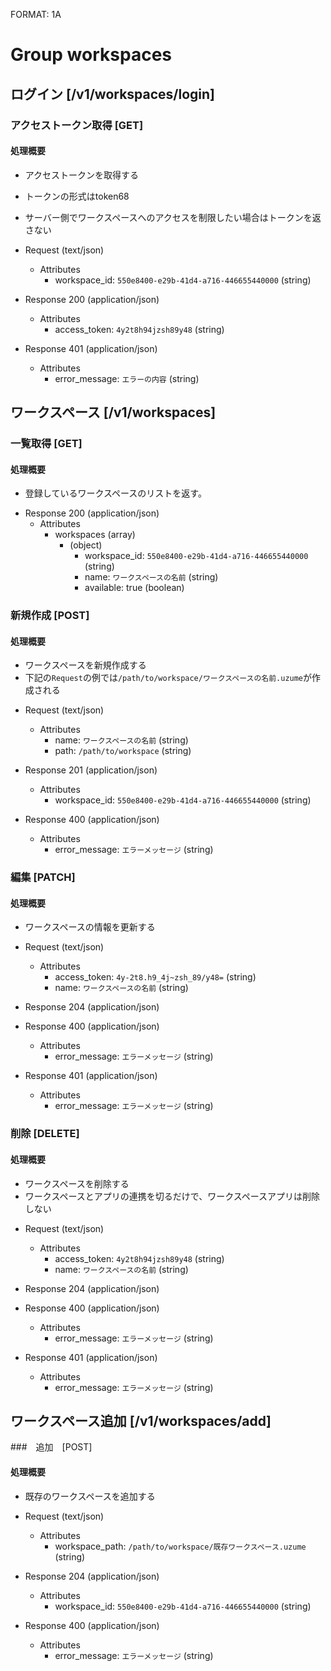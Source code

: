 FORMAT: 1A

# Group workspaces

## ログイン [/v1/workspaces/login]

### アクセストークン取得 [GET]

#### 処理概要

* アクセストークンを取得する
* トークンの形式はtoken68

* サーバー側でワークスペースへのアクセスを制限したい場合はトークンを返さない

+ Request (text/json)
    + Attributes
        + workspace_id: `550e8400-e29b-41d4-a716-446655440000` (string)

+ Response 200 (application/json)
    + Attributes
        + access_token: `4y2t8h94jzsh89y48` (string)

+ Response 401 (application/json)
    + Attributes
        + error_message: `エラーの内容` (string)


## ワークスペース [/v1/workspaces]

### 一覧取得 [GET]

#### 処理概要

* 登録しているワークスペースのリストを返す。

+ Response 200 (application/json)
    + Attributes
        + workspaces (array)
            + (object)
                + workspace_id: `550e8400-e29b-41d4-a716-446655440000` (string)
                + name: `ワークスペースの名前` (string)
                + available: true (boolean)

### 新規作成 [POST]

#### 処理概要

* ワークスペースを新規作成する
* 下記の`Request`の例では`/path/to/workspace/ワークスペースの名前.uzume`が作成される


+ Request (text/json)
    + Attributes
        + name: `ワークスペースの名前` (string)
        + path: `/path/to/workspace` (string)

+ Response 201 (application/json)
    + Attributes
        + workspace_id: `550e8400-e29b-41d4-a716-446655440000` (string)

+ Response 400 (application/json)
    + Attributes
        + error_message: `エラーメッセージ` (string)

### 編集 [PATCH]

#### 処理概要

* ワークスペースの情報を更新する

+ Request (text/json)
    + Attributes
        + access_token: `4y-2t8.h9_4j~zsh_89/y48=` (string)
        + name: `ワークスペースの名前` (string)

+ Response 204 (application/json)

+ Response 400 (application/json)
    + Attributes
        + error_message: `エラーメッセージ` (string)

+ Response 401 (application/json)
    + Attributes
        + error_message: `エラーメッセージ` (string)


### 削除 [DELETE]

#### 処理概要

* ワークスペースを削除する
* ワークスペースとアプリの連携を切るだけで、ワークスペースアプリは削除しない

+ Request (text/json)
    + Attributes
        + access_token: `4y2t8h94jzsh89y48` (string)
        + name: `ワークスペースの名前` (string)

+ Response 204 (application/json)

+ Response 400 (application/json)
    + Attributes
        + error_message: `エラーメッセージ` (string)

+ Response 401 (application/json)
    + Attributes
        + error_message: `エラーメッセージ` (string)


## ワークスペース追加 [/v1/workspaces/add]

###　追加　[POST]

#### 処理概要

* 既存のワークスペースを追加する

+ Request (text/json)
    + Attributes
        + workspace_path: `/path/to/workspace/既存ワークスペース.uzume` (string)

+ Response 204 (application/json)
    + Attributes
        + workspace_id: `550e8400-e29b-41d4-a716-446655440000` (string)

+ Response 400 (application/json)
    + Attributes
        + error_message: `エラーメッセージ` (string)

